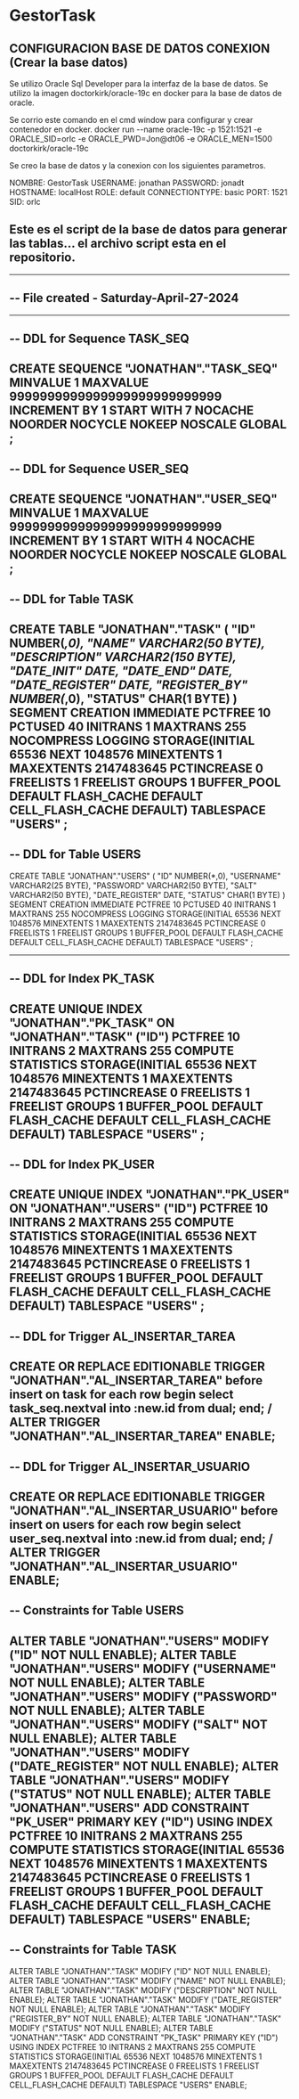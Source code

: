 # GestorTask

## CONFIGURACION BASE DE DATOS  CONEXION (Crear la base datos)

Se utilizo Oracle Sql Developer para la interfaz de la base de datos.
Se utilizo la imagen doctorkirk/oracle-19c en docker para la base de datos de oracle.

Se corrio este comando en el cmd window para configurar y crear contenedor en docker.
docker run --name oracle-19c -p 1521:1521 -e ORACLE_SID=orlc -e ORACLE_PWD=Jon@dt06 -e ORACLE_MEN=1500 doctorkirk/oracle-19c

Se creo la base de datos y la conexion con los siguientes parametros.

NOMBRE: GestorTask
USERNAME: jonathan
PASSWORD: jonadt
HOSTNAME: localHost
ROLE: default
CONNECTIONTYPE: basic
PORT: 1521
SID: orlc

## Este es el script de la base de datos para generar las tablas... el archivo script esta en el repositorio.

--------------------------------------------------------
--  File created - Saturday-April-27-2024   
--------------------------------------------------------
--------------------------------------------------------
--  DDL for Sequence TASK_SEQ
--------------------------------------------------------

   CREATE SEQUENCE  "JONATHAN"."TASK_SEQ"  MINVALUE 1 MAXVALUE 9999999999999999999999999999 INCREMENT BY 1 START WITH 7 NOCACHE  NOORDER  NOCYCLE  NOKEEP  NOSCALE  GLOBAL ;
--------------------------------------------------------
--  DDL for Sequence USER_SEQ
--------------------------------------------------------

   CREATE SEQUENCE  "JONATHAN"."USER_SEQ"  MINVALUE 1 MAXVALUE 9999999999999999999999999999 INCREMENT BY 1 START WITH 4 NOCACHE  NOORDER  NOCYCLE  NOKEEP  NOSCALE  GLOBAL ;
--------------------------------------------------------
--  DDL for Table TASK
--------------------------------------------------------

  CREATE TABLE "JONATHAN"."TASK" 
   (	"ID" NUMBER(*,0), 
	"NAME" VARCHAR2(50 BYTE), 
	"DESCRIPTION" VARCHAR2(150 BYTE), 
	"DATE_INIT" DATE, 
	"DATE_END" DATE, 
	"DATE_REGISTER" DATE, 
	"REGISTER_BY" NUMBER(*,0), 
	"STATUS" CHAR(1 BYTE)
   ) SEGMENT CREATION IMMEDIATE 
  PCTFREE 10 PCTUSED 40 INITRANS 1 MAXTRANS 255 
 NOCOMPRESS LOGGING
  STORAGE(INITIAL 65536 NEXT 1048576 MINEXTENTS 1 MAXEXTENTS 2147483645
  PCTINCREASE 0 FREELISTS 1 FREELIST GROUPS 1
  BUFFER_POOL DEFAULT FLASH_CACHE DEFAULT CELL_FLASH_CACHE DEFAULT)
  TABLESPACE "USERS" ;
--------------------------------------------------------
--  DDL for Table USERS
--------------------------------------------------------

  CREATE TABLE "JONATHAN"."USERS" 
   (	"ID" NUMBER(*,0), 
	"USERNAME" VARCHAR2(25 BYTE), 
	"PASSWORD" VARCHAR2(50 BYTE), 
	"SALT" VARCHAR2(50 BYTE), 
	"DATE_REGISTER" DATE, 
	"STATUS" CHAR(1 BYTE)
   ) SEGMENT CREATION IMMEDIATE 
  PCTFREE 10 PCTUSED 40 INITRANS 1 MAXTRANS 255 
 NOCOMPRESS LOGGING
  STORAGE(INITIAL 65536 NEXT 1048576 MINEXTENTS 1 MAXEXTENTS 2147483645
  PCTINCREASE 0 FREELISTS 1 FREELIST GROUPS 1
  BUFFER_POOL DEFAULT FLASH_CACHE DEFAULT CELL_FLASH_CACHE DEFAULT)
  TABLESPACE "USERS" ;

--------------------------------------------------------
--  DDL for Index PK_TASK
--------------------------------------------------------

  CREATE UNIQUE INDEX "JONATHAN"."PK_TASK" ON "JONATHAN"."TASK" ("ID") 
  PCTFREE 10 INITRANS 2 MAXTRANS 255 COMPUTE STATISTICS 
  STORAGE(INITIAL 65536 NEXT 1048576 MINEXTENTS 1 MAXEXTENTS 2147483645
  PCTINCREASE 0 FREELISTS 1 FREELIST GROUPS 1
  BUFFER_POOL DEFAULT FLASH_CACHE DEFAULT CELL_FLASH_CACHE DEFAULT)
  TABLESPACE "USERS" ;
--------------------------------------------------------
--  DDL for Index PK_USER
--------------------------------------------------------

  CREATE UNIQUE INDEX "JONATHAN"."PK_USER" ON "JONATHAN"."USERS" ("ID") 
  PCTFREE 10 INITRANS 2 MAXTRANS 255 COMPUTE STATISTICS 
  STORAGE(INITIAL 65536 NEXT 1048576 MINEXTENTS 1 MAXEXTENTS 2147483645
  PCTINCREASE 0 FREELISTS 1 FREELIST GROUPS 1
  BUFFER_POOL DEFAULT FLASH_CACHE DEFAULT CELL_FLASH_CACHE DEFAULT)
  TABLESPACE "USERS" ;
--------------------------------------------------------
--  DDL for Trigger AL_INSERTAR_TAREA
--------------------------------------------------------

  CREATE OR REPLACE EDITIONABLE TRIGGER "JONATHAN"."AL_INSERTAR_TAREA" before insert on task for each row
begin
    select task_seq.nextval into :new.id from dual;
end;
/
ALTER TRIGGER "JONATHAN"."AL_INSERTAR_TAREA" ENABLE;
--------------------------------------------------------
--  DDL for Trigger AL_INSERTAR_USUARIO
--------------------------------------------------------

  CREATE OR REPLACE EDITIONABLE TRIGGER "JONATHAN"."AL_INSERTAR_USUARIO" before insert on users for each row
begin
    select user_seq.nextval into :new.id from dual;
end;
/
ALTER TRIGGER "JONATHAN"."AL_INSERTAR_USUARIO" ENABLE;
--------------------------------------------------------
--  Constraints for Table USERS
--------------------------------------------------------

  ALTER TABLE "JONATHAN"."USERS" MODIFY ("ID" NOT NULL ENABLE);
  ALTER TABLE "JONATHAN"."USERS" MODIFY ("USERNAME" NOT NULL ENABLE);
  ALTER TABLE "JONATHAN"."USERS" MODIFY ("PASSWORD" NOT NULL ENABLE);
  ALTER TABLE "JONATHAN"."USERS" MODIFY ("SALT" NOT NULL ENABLE);
  ALTER TABLE "JONATHAN"."USERS" MODIFY ("DATE_REGISTER" NOT NULL ENABLE);
  ALTER TABLE "JONATHAN"."USERS" MODIFY ("STATUS" NOT NULL ENABLE);
  ALTER TABLE "JONATHAN"."USERS" ADD CONSTRAINT "PK_USER" PRIMARY KEY ("ID")
  USING INDEX PCTFREE 10 INITRANS 2 MAXTRANS 255 COMPUTE STATISTICS 
  STORAGE(INITIAL 65536 NEXT 1048576 MINEXTENTS 1 MAXEXTENTS 2147483645
  PCTINCREASE 0 FREELISTS 1 FREELIST GROUPS 1
  BUFFER_POOL DEFAULT FLASH_CACHE DEFAULT CELL_FLASH_CACHE DEFAULT)
  TABLESPACE "USERS"  ENABLE;
--------------------------------------------------------
--  Constraints for Table TASK
--------------------------------------------------------

  ALTER TABLE "JONATHAN"."TASK" MODIFY ("ID" NOT NULL ENABLE);
  ALTER TABLE "JONATHAN"."TASK" MODIFY ("NAME" NOT NULL ENABLE);
  ALTER TABLE "JONATHAN"."TASK" MODIFY ("DESCRIPTION" NOT NULL ENABLE);
  ALTER TABLE "JONATHAN"."TASK" MODIFY ("DATE_REGISTER" NOT NULL ENABLE);
  ALTER TABLE "JONATHAN"."TASK" MODIFY ("REGISTER_BY" NOT NULL ENABLE);
  ALTER TABLE "JONATHAN"."TASK" MODIFY ("STATUS" NOT NULL ENABLE);
  ALTER TABLE "JONATHAN"."TASK" ADD CONSTRAINT "PK_TASK" PRIMARY KEY ("ID")
  USING INDEX PCTFREE 10 INITRANS 2 MAXTRANS 255 COMPUTE STATISTICS 
  STORAGE(INITIAL 65536 NEXT 1048576 MINEXTENTS 1 MAXEXTENTS 2147483645
  PCTINCREASE 0 FREELISTS 1 FREELIST GROUPS 1
  BUFFER_POOL DEFAULT FLASH_CACHE DEFAULT CELL_FLASH_CACHE DEFAULT)
  TABLESPACE "USERS"  ENABLE;
